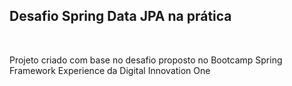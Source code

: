 
<h2>Desafio Spring Data JPA na prática</h2>
<br>
<p>Projeto criado com base no desafio proposto no Bootcamp Spring Framework Experience da Digital Innovation One</p>



